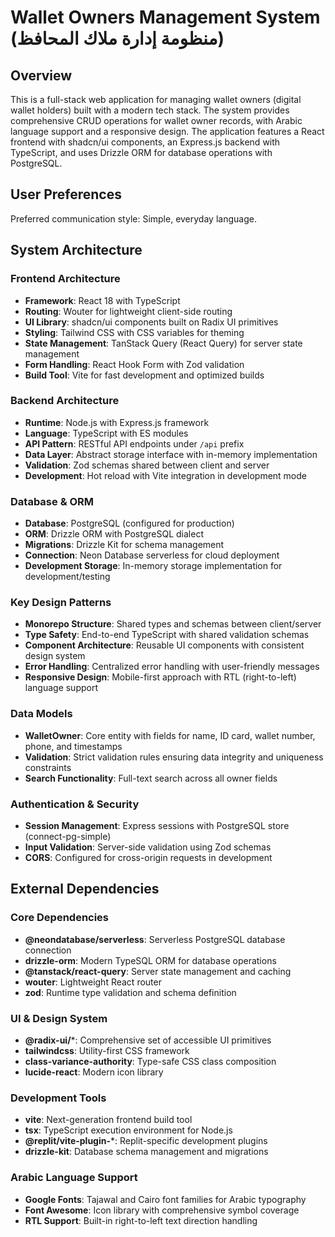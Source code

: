 # Wallet Owners Management System (منظومة إدارة ملاك المحافظ)

## Overview

This is a full-stack web application for managing wallet owners (digital wallet holders) built with a modern tech stack. The system provides comprehensive CRUD operations for wallet owner records, with Arabic language support and a responsive design. The application features a React frontend with shadcn/ui components, an Express.js backend with TypeScript, and uses Drizzle ORM for database operations with PostgreSQL.

## User Preferences

Preferred communication style: Simple, everyday language.

## System Architecture

### Frontend Architecture
- **Framework**: React 18 with TypeScript
- **Routing**: Wouter for lightweight client-side routing
- **UI Library**: shadcn/ui components built on Radix UI primitives
- **Styling**: Tailwind CSS with CSS variables for theming
- **State Management**: TanStack Query (React Query) for server state management
- **Form Handling**: React Hook Form with Zod validation
- **Build Tool**: Vite for fast development and optimized builds

### Backend Architecture
- **Runtime**: Node.js with Express.js framework
- **Language**: TypeScript with ES modules
- **API Pattern**: RESTful API endpoints under `/api` prefix
- **Data Layer**: Abstract storage interface with in-memory implementation
- **Validation**: Zod schemas shared between client and server
- **Development**: Hot reload with Vite integration in development mode

### Database & ORM
- **Database**: PostgreSQL (configured for production)
- **ORM**: Drizzle ORM with PostgreSQL dialect
- **Migrations**: Drizzle Kit for schema management
- **Connection**: Neon Database serverless for cloud deployment
- **Development Storage**: In-memory storage implementation for development/testing

### Key Design Patterns
- **Monorepo Structure**: Shared types and schemas between client/server
- **Type Safety**: End-to-end TypeScript with shared validation schemas
- **Component Architecture**: Reusable UI components with consistent design system
- **Error Handling**: Centralized error handling with user-friendly messages
- **Responsive Design**: Mobile-first approach with RTL (right-to-left) language support

### Data Models
- **WalletOwner**: Core entity with fields for name, ID card, wallet number, phone, and timestamps
- **Validation**: Strict validation rules ensuring data integrity and uniqueness constraints
- **Search Functionality**: Full-text search across all owner fields

### Authentication & Security
- **Session Management**: Express sessions with PostgreSQL store (connect-pg-simple)
- **Input Validation**: Server-side validation using Zod schemas
- **CORS**: Configured for cross-origin requests in development

## External Dependencies

### Core Dependencies
- **@neondatabase/serverless**: Serverless PostgreSQL database connection
- **drizzle-orm**: Modern TypeSQL ORM for database operations
- **@tanstack/react-query**: Server state management and caching
- **wouter**: Lightweight React router
- **zod**: Runtime type validation and schema definition

### UI & Design System
- **@radix-ui/***: Comprehensive set of accessible UI primitives
- **tailwindcss**: Utility-first CSS framework
- **class-variance-authority**: Type-safe CSS class composition
- **lucide-react**: Modern icon library

### Development Tools
- **vite**: Next-generation frontend build tool
- **tsx**: TypeScript execution environment for Node.js
- **@replit/vite-plugin-***: Replit-specific development plugins
- **drizzle-kit**: Database schema management and migrations

### Arabic Language Support
- **Google Fonts**: Tajawal and Cairo font families for Arabic typography
- **Font Awesome**: Icon library with comprehensive symbol coverage
- **RTL Support**: Built-in right-to-left text direction handling